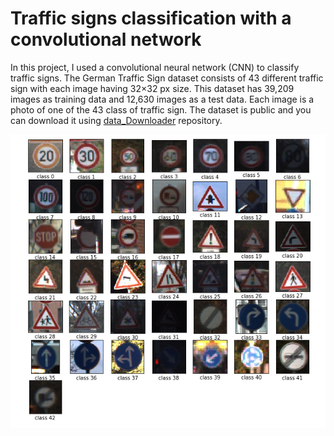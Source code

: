 # Traffic signs classification with a convolutional network

In this project, I used a convolutional neural network (CNN) to classify traffic signs. The German Traffic Sign dataset consists of 43 different traffic sign with each image having 32×32 px size. This dataset has 39,209 images as training data and 12,630 images as a test data. Each image is a photo of one of the 43 class of traffic sign. The dataset is public and you can download it using [data_Downloader](https://github.com/maurehur/data_downloader.git) repository.

![traffic_sings_example.](images/traffic.png)
